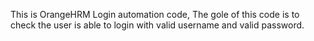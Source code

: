 This is OrangeHRM Login automation code, The gole of this code is to check the user is able to login with valid username and valid password. 
